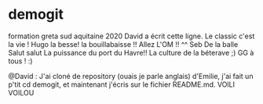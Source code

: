 # demogit
formation greta sud aquitaine 2020
David a écrit cette ligne.
Le classic c'est la vie ! Hugo
la besse! la bouillabaisse !! Allez L'OM !! ^^ Seb
De la balle
Salut salut
La puissance du port du Havre!! La culture de la béterave ;) 
GG à tous ! :)

@David : J'ai cloné de repository (ouais je parle anglais) d'Emilie, j'ai fait un p'tit cd demogit, et maintenant j'écris sur le fichier README.md. VOILI VOILOU
